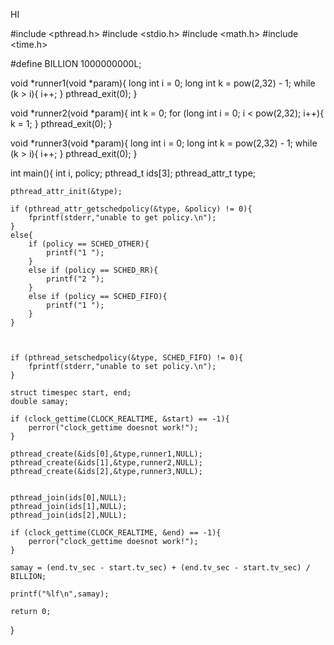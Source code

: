 HI

#include <pthread.h>
#include <stdio.h>
#include <math.h>
#include <time.h>

#define BILLION 1000000000L;

void *runner1(void *param){
    long int i = 0;
    long int k = pow(2,32) - 1;
    while (k > i){
        i++;
    }
    pthread_exit(0);
}

void *runner2(void *param){
    int k = 0;
    for (long int i = 0; i < pow(2,32); i++){
        k = 1;
    }
    pthread_exit(0);
}

void *runner3(void *param){
    long int i = 0;
    long int k = pow(2,32) - 1;
    while (k > i){
        i++;
    }
    pthread_exit(0);
}

int main(){
    int i, policy;
    pthread_t ids[3];
    pthread_attr_t type;

    pthread_attr_init(&type);

    if (pthread_attr_getschedpolicy(&type, &policy) != 0){
        fprintf(stderr,"unable to get policy.\n");
    }
    else{
        if (policy == SCHED_OTHER){
            printf("1 ");
        }
        else if (policy == SCHED_RR){
            printf("2 ");
        }
        else if (policy == SCHED_FIFO){
            printf("1 ");
        }
    }



    if (pthread_setschedpolicy(&type, SCHED_FIFO) != 0){
        fprintf(stderr,"unable to set policy.\n");
    }

    struct timespec start, end;
    double samay;

    if (clock_gettime(CLOCK_REALTIME, &start) == -1){
        perror("clock_gettime doesnot work!");
    }

    pthread_create(&ids[0],&type,runner1,NULL);
    pthread_create(&ids[1],&type,runner2,NULL);
    pthread_create(&ids[2],&type,runner3,NULL);
    

    pthread_join(ids[0],NULL);
    pthread_join(ids[1],NULL);
    pthread_join(ids[2],NULL);

    if (clock_gettime(CLOCK_REALTIME, &end) == -1){
        perror("clock_gettime doesnot work!");
    }

    samay = (end.tv_sec - start.tv_sec) + (end.tv_sec - start.tv_sec) / BILLION;

    printf("%lf\n",samay);  

    return 0;
}
